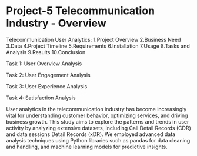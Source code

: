 # Project-5 Telecommunication Industry - Overview 

Telecommunication User Analytics: 1.Project Overview 2.Business Need 3.Data 4.Project Timeline 5.Requirements 6.Installation 7.Usage 8.Tasks and Analysis 9.Results 10.Conclusion

Task 1: User Overview Analysis 

Task 2: User Engagement Analysis

Task 3: User Experience Analysis

Task 4: Satisfaction Analysis

User analytics in the telecommunication industry has become increasingly vital for understanding customer behavior, optimizing services, and driving business growth. This study aims to explore the patterns and trends in user activity by analyzing extensive datasets, including Call Detail Records (CDR) and data sessions Detail Records (xDR). We employed advanced data analysis techniques using Python libraries such as pandas for data cleaning and handling, and machine learning models for predictive insights.
